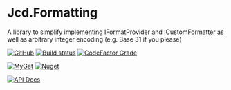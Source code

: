 # Jcd.Formatting
A library to simplify implementing IFormatProvider and ICustomFormatter as well as arbitrary integer encoding (e.g. Base 31 if you please)

[![GitHub](https://img.shields.io/github/license/jason-c-daniels/Jcd.Formatting)](https://github.com/jason-c-daniels/Jcd.Formatting/blob/main/LICENSE)
[![Build status](https://ci.appveyor.com/api/projects/status/5lhmo0cnj8wc80yn?svg=true)](https://ci.appveyor.com/project/jason-c-daniels/jcd-formatting)
[![CodeFactor Grade](https://img.shields.io/codefactor/grade/github/jason-c-daniels/Jcd.Formatting)](https://www.codefactor.io/repository/github/jason-c-daniels/jcd.formatting)

[![MyGet](https://img.shields.io/myget/jason-c-daniels/v/Jcd.Formatting?logo=nuget)](https://www.myget.org/feed/jason-c-daniels/package/nuget/Jcd.Formatting)
[![Nuget](https://img.shields.io/nuget/v/Jcd.Formatting?logo=nuget)](https://www.nuget.org/packages/Jcd.Formatting)

[![API Docs](https://img.shields.io/badge/Read-The%20API%20Documentation-blue?style=for-the-badge)](https://github.com/jason-c-daniels/Jcd.Formatting/blob/main/docs/Jcd_Formatting.md)
